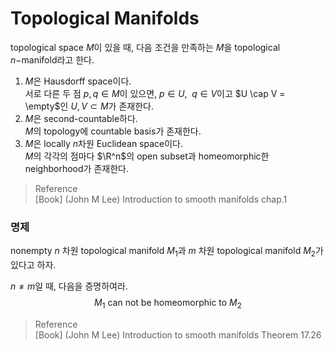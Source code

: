 # Topological Manifolds
topological space $M$이 있을 때, 다음 조건을 만족하는 $M$을 topological $n-$manifold라고 한다.
1. $M$은 Hausdorff space이다.  
   서로 다른 두 점 $p,q \in M$이 있으면, $p \in U, \enspace q \in V$이고 $U \cap V = \empty$인 $U,V \subset M$가 존재한다.
2. $M$은 second-countable하다.  
   $M$의 topology에 countable basis가 존재한다.
3. $M$은 locally $n$차원 Euclidean space이다.  
   $M$의 각각의 점마다 $\R^n$의 open subset과 homeomorphic한 neighborhood가 존재한다.

> Reference  
> [Book] (John M Lee) Introduction to smooth manifolds chap.1

### 명제
nonempty $n$ 차원 topological manifold $M_1$과 $m$ 차원 topological manifold $M_2$가 있다고 하자.

$n \neq m$일 때, 다음을 증명하여라.
$$ M_1 \text { can not be homeomorphic to } M_2 $$
> Reference  
> [Book] (John M Lee) Introduction to smooth manifolds Theorem 17.26
